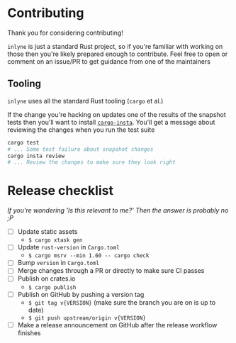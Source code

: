 # Contributing

Thank you for considering contributing!

`inlyne` is just a standard Rust project, so if you're familiar with working on
those then you're likely prepared enough to contribute. Feel free to open or
comment on an issue/PR to get guidance from one of the maintainers

## Tooling

`inlyne` uses all the standard Rust tooling (`cargo` et al.)

If the change you're hacking on updates one of the results of the snapshot tests
then you'll want to install
[`cargo-insta`](https://crates.io/crates/cargo-insta). You'll get a message
about reviewing the changes when you run the test suite

```sh
cargo test
# ... Some test failure about snapshot changes
cargo insta review
# ... Review the changes to make sure they look right
```

# Release checklist

_If you're wondering 'Is this relevant to me?' Then the answer is probably no
;P_

- [ ] Update static assets
  - `$ cargo xtask gen`
- [ ] Update `rust-version` in `Cargo.toml`
  - `$ cargo msrv --min 1.60 -- cargo check`
- [ ] Bump `version` in `Cargo.toml`
- [ ] Merge changes through a PR or directly to make sure CI passes
- [ ] Publish on crates.io
  - `$ cargo publish`
- [ ] Publish on GitHub by pushing a version tag
  - `$ git tag v{VERSION}` (make sure the branch you are on is up to date)
  - `$ git push upstream/origin v{VERSION}`
- [ ] Make a release announcement on GitHub after the release workflow finishes

